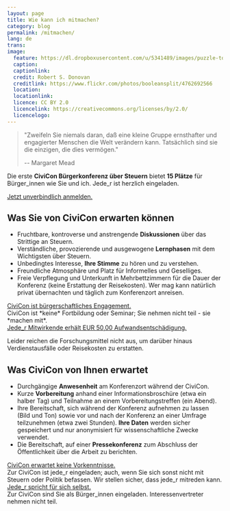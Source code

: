```yaml
---
layout: page
title: Wie kann ich mitmachen?
category: blog
permalink: /mitmachen/
lang: de
trans:
image:
  feature: https://dl.dropboxusercontent.com/u/5341489/images/puzzle-together_crop.jpg  
  caption:
  captionlink:
  credit: Robert S. Donovan
  creditlink: https://www.flickr.com/photos/booleansplit/4762692566  
  location:
  locationlink:
  licence: CC BY 2.0
  licencelink: https://creativecommons.org/licenses/by/2.0/
  licencelogo:
---
```


> "Zweifeln Sie niemals daran, daß eine kleine Gruppe ernsthafter und engagierter Menschen die Welt verändern kann.
> Tatsächlich sind sie die einzigen, die dies vermögen."
>
> -- Margaret Mead


Die erste **CiviCon Bürgerkonferenz über Steuern** bietet **15 Plätze** für Bürger_innen wie Sie und ich.
Jede_r ist herzlich eingeladen.


<div markdown="0"><a href="/anmeldung/" class="btn btn-success">Jetzt unverbindlich anmelden.</a></div>


## Was Sie von CiviCon erwarten können

- Fruchtbare, kontroverse und anstrengende **Diskussionen** über das Strittige an Steuern.
- Verständliche, provozierende und ausgewogene **Lernphasen** mit dem Wichtigsten über Steuern.
- Unbedingtes Interesse, **Ihre Stimme** zu hören und zu verstehen.
- Freundliche Atmosphäre und Platz für Informelles und Geselliges.
- Freie Verpflegung und Unterkunft in Mehrbettzimmern für die Dauer der Konferenz (keine Erstattung der Reisekosten).
   Wer mag kann natürlich privat übernachten und täglich zum Konferenzort anreisen.

<div markdown="0"><a href="" class="btn btn-info">CiviCon ist bürgerschaftliches Engagement.</a></div>
CiviCon ist *keine* Fortbildung oder Seminar; Sie nehmen nicht teil - sie *machen mit*.

<div markdown="0"><a href="" class="btn btn-success">Jede_r Mitwirkende erhält EUR 50,00 Aufwandsentschädigung.</a></div>

Leider reichen die Forschungsmittel nicht aus, um darüber hinaus Verdienstausfälle oder Reisekosten zu erstatten.


## Was CiviCon von Ihnen erwartet

- Durchgängige **Anwesenheit** am Konferenzort während der CiviCon.
- Kurze **Vorbereitung** anhand einer Informationsbroschüre (etwa ein halber Tag) und Teilnahme an einem Vorbereitungstreffen (ein Abend).
- Ihre Bereitschaft, sich während der Konferenz aufnehmen zu lassen (Bild und Ton) sowie vor und nach der Konferenz an einer Umfrage teilzunehmen (etwa zwei Stunden). **Ihre Daten** werden sicher gespeichert und nur anonymisiert für wissenschaftliche Zwecke verwendet.
- Die Bereitschaft, auf einer **Pressekonferenz** zum Abschluss der Öffentlichkeit über die Arbeit zu berichten.

<div markdown="0"><a href="" class="btn btn-info">CiviCon erwartet keine Vorkenntnisse.</a></div>
Zur CiviCon ist jede_r eingeladen; auch, wenn Sie sich sonst nicht mit Steuern oder Politik befassen.
Wir stellen sicher, dass jede_r mitreden kann.

<div markdown="0"><a href="" class="btn btn-warning">Jede_r spricht für sich selbst.</a></div>
Zur CiviCon sind Sie als Bürger_innen eingeladen.
Interessenvertreter nehmen nicht teil.

